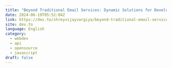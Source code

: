 ```yaml
---
title: "Beyond Traditional Email Services: Dynamic Solutions for Developers"
date: 2024-06-19T05:52:04Z
link: https://dev.to/shreyvijayvargiya/beyond-traditional-email-services-dynamic-solutions-for-developers-4e28?utm_medium=RSS&utm_source=news.12bit.vn
site: dev.to
language: English
category:
  - webdev
  - api
  - opensource
  - javascript
draft: false
---
```

